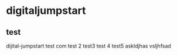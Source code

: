 # digitaljumpstart 
## test
dijital-jumpstart
test com
test 2
test3
test 4
test5
askldjhas
vsljhfsad
